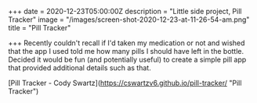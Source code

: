 +++
date = 2020-12-23T05:00:00Z
description = "Little side project, Pill Tracker"
image = "/images/screen-shot-2020-12-23-at-11-26-54-am.png"
title = "Pill Tracker"

+++
Recently couldn't recall if I'd taken my medication or not and wished that the app I used told me how many pills I should have left in the bottle. Decided it would be fun (and potentially useful) to create a simple pill app that provided additional details such as that.

[Pill Tracker - Cody Swartz\](https://cswartzv6.github.io/pill-tracker/ "Pill Tracker")